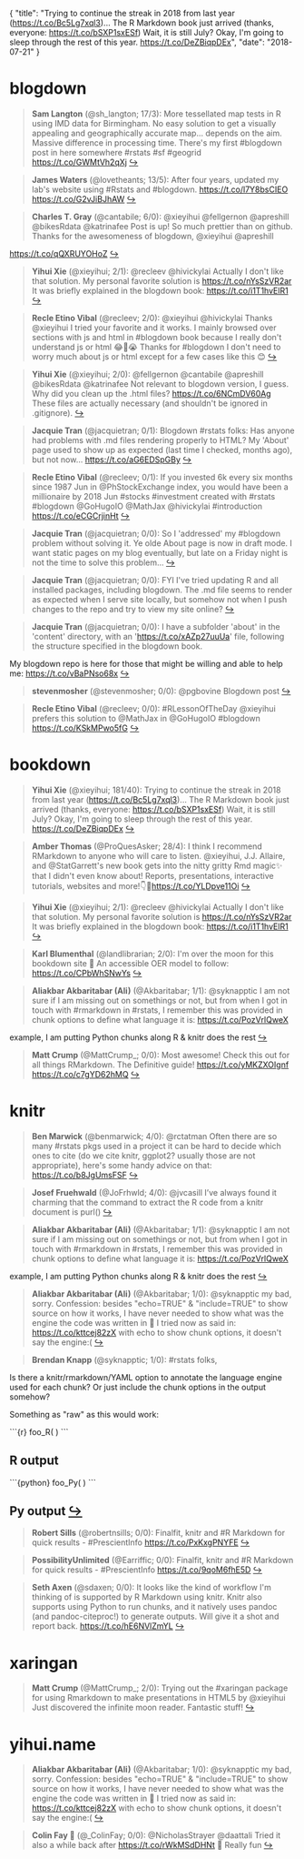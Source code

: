 {
  "title": "Trying to continue the streak in 2018 from last year (https://t.co/Bc5Lg7xql3)... The R Markdown book just arrived (thanks, everyone: https://t.co/bSXP1sxESf) Wait, it is still July? Okay, I'm going to sleep through the rest of this year. https://t.co/DeZBiqpDEx",
  "date": "2018-07-21"
}

# blogdown

> **Sam Langton** (@sh_langton; 17/3): More tessellated map tests in R using IMD data for Birmingham. No easy solution to get a visually appealing and geographically accurate map... depends on the aim. Massive difference in processing time. There's my first #blogdown post in here somewhere #rstats #sf #geogrid https://t.co/GWMtVh2qXj  [&#8618;](https://twitter.com/xieyihui/status/1020215903823310849)

<!-- -->


> **James Waters** (@lovetheants; 13/5): After four years, updated my lab's website using #Rstats and #blogdown. https://t.co/l7Y8bsCIEO https://t.co/G2vJiBJhAW  [&#8618;](https://twitter.com/xieyihui/status/1020207296444616706)

<!-- -->


> **Charles T. Gray** (@cantabile; 6/0): @xieyihui @fellgernon @apreshill @bikesRdata @katrinafee Post is up! So much prettier than on github. Thanks for the awesomeness of blogdown, @xieyihui @apreshill 
>
https://t.co/qQXRUYOHoZ  [&#8618;](https://twitter.com/xieyihui/status/1020150549696729089)

<!-- -->


> **Yihui Xie** (@xieyihui; 2/1): @recleev @hivickylai Actually I don't like that solution. My personal favorite solution is https://t.co/nYsSzVR2ar It was briefly explained in the blogdown book: https://t.co/i1T1hvElR1  [&#8618;](https://twitter.com/xieyihui/status/1020142028020224000)

<!-- -->


> **Recle Etino Vibal** (@recleev; 2/0): @xieyihui @hivickylai Thanks @xieyihui I tried your favorite and it works. I mainly browsed over sections with js and html in #blogdown book because I really don't understand js or html 😂🤣😭 Thanks for #blogdown I don't need to worry much about js or html except for a few cases like this 😊  [&#8618;](https://twitter.com/xieyihui/status/1020153223926071297)

<!-- -->


> **Yihui Xie** (@xieyihui; 2/0): @fellgernon @cantabile @apreshill @bikesRdata @katrinafee Not relevant to blogdown version, I guess. Why did you clean up the .html files? https://t.co/6NCmDV60Ag These files are actually necessary (and shouldn't be ignored in .gitignore).  [&#8618;](https://twitter.com/xieyihui/status/1020140040222138368)

<!-- -->


> **Jacquie Tran** (@jacquietran; 0/1): Blogdown #rstats folks: Has anyone had problems with .md files rendering properly to HTML? My 'About' page used to show up as expected (last time I checked, months ago), but not now... https://t.co/aG6EDSpGBy  [&#8618;](https://twitter.com/xieyihui/status/1020269096410071040)

<!-- -->


> **Recle Etino Vibal** (@recleev; 0/1): If you invested 6k every six months since 1987 Jun in @PhStockExchange index, you would have been a millionaire by 2018 Jun #stocks #investment created with #rstats #blogdown @GoHugoIO @MathJax @hivickylai #introduction https://t.co/eCGCrjinHt  [&#8618;](https://twitter.com/xieyihui/status/1020250529992126464)

<!-- -->


> **Jacquie Tran** (@jacquietran; 0/0): So I 'addressed' my #blogdown problem without solving it. Ye olde About page is now in draft mode. I want static pages on my blog eventually, but late on a Friday night is not the time to solve this problem...  [&#8618;](https://twitter.com/xieyihui/status/1020278271974375426)

<!-- -->


> **Jacquie Tran** (@jacquietran; 0/0): FYI I've tried updating R and all installed packages, including blogdown. The .md file seems to render as expected when I serve site locally, but somehow not when I push changes to the repo and try to view my site online?  [&#8618;](https://twitter.com/xieyihui/status/1020270794838978560)

<!-- -->


> **Jacquie Tran** (@jacquietran; 0/0): I have a subfolder 'about' in the 'content' directory, with an 'https://t.co/xAZp27uuUa' file, following the structure specified in the blogdown book.
>
My blogdown repo is here for those that might be willing and able to help me: https://t.co/vBaPNso68x  [&#8618;](https://twitter.com/xieyihui/status/1020269849660948480)

<!-- -->


> **stevenmosher** (@stevenmosher; 0/0): @pgbovine Blogdown post  [&#8618;](https://twitter.com/xieyihui/status/1020274782862917632)

<!-- -->


> **Recle Etino Vibal** (@recleev; 0/0): #RLessonOfTheDay @xieyihui prefers this solution to @MathJax in @GoHugoIO #blogdown https://t.co/KSkMPwo5fG  [&#8618;](https://twitter.com/xieyihui/status/1020187230105550848)

<!-- -->


# bookdown

> **Yihui Xie** (@xieyihui; 181/40): Trying to continue the streak in 2018 from last year (https://t.co/Bc5Lg7xql3)... The R Markdown book just arrived (thanks, everyone: https://t.co/bSXP1sxESf) Wait, it is still July? Okay, I'm going to sleep through the rest of this year. https://t.co/DeZBiqpDEx  [&#8618;](https://twitter.com/xieyihui/status/1020408050421780480)

<!-- -->


> **Amber Thomas** (@ProQuesAsker; 28/4): I think I recommend RMarkdown to anyone who will care to listen. @xieyihui, J.J. Allaire, and @StatGarrett's new book gets into the nitty gritty Rmd magic✨ that I didn't even know about! Reports, presentations, interactive tutorials, websites and more!👇📖https://t.co/YLDpve11Oi  [&#8618;](https://twitter.com/xieyihui/status/1020427257108545536)

<!-- -->


> **Yihui Xie** (@xieyihui; 2/1): @recleev @hivickylai Actually I don't like that solution. My personal favorite solution is https://t.co/nYsSzVR2ar It was briefly explained in the blogdown book: https://t.co/i1T1hvElR1  [&#8618;](https://twitter.com/xieyihui/status/1020142028020224000)

<!-- -->


> **Karl Blumenthal** (@landlibrarian; 2/0): I'm over the moon for this bookdown site 🌛 An accessible OER model to follow: https://t.co/CPbWhSNwYs  [&#8618;](https://twitter.com/xieyihui/status/1020276542121947136)

<!-- -->


> **Aliakbar Akbaritabar (Ali)** (@Akbaritabar; 1/1): @syknapptic I am not sure if I am missing out on somethings or not, but from when I got in touch with #rmarkdown in #rstats, I remember this was provided in chunk options to define what language it is:
https://t.co/PozVrlQweX
>
example, I am putting Python chunks along R &amp; knitr does the rest  [&#8618;](https://twitter.com/xieyihui/status/1020357563857231872)

<!-- -->


> **Matt Crump** (@MattCrump_; 0/0): Most awesome! Check this out for all things RMarkdown. The Definitive guide!
https://t.co/yMKZXOIgnf https://t.co/c7gYD62hMQ  [&#8618;](https://twitter.com/xieyihui/status/1020410130108731393)

<!-- -->


# knitr

> **Ben Marwick** (@benmarwick; 4/0): @rctatman Often there are so many #rstats pkgs used in a project it can be hard to decide which ones to cite (do we cite knitr, ggplot2? usually those are not appropriate), here's some handy advice on that: https://t.co/b8JgUmsFSF  [&#8618;](https://twitter.com/xieyihui/status/1020482192248483840)

<!-- -->


> **Josef Fruehwald** (@JoFrhwld; 4/0): @jvcasill I’ve always found it charming that the command to extract the R code from a knitr document is purl()  [&#8618;](https://twitter.com/xieyihui/status/1020348371779883008)

<!-- -->


> **Aliakbar Akbaritabar (Ali)** (@Akbaritabar; 1/1): @syknapptic I am not sure if I am missing out on somethings or not, but from when I got in touch with #rmarkdown in #rstats, I remember this was provided in chunk options to define what language it is:
https://t.co/PozVrlQweX
>
example, I am putting Python chunks along R &amp; knitr does the rest  [&#8618;](https://twitter.com/xieyihui/status/1020357563857231872)

<!-- -->


> **Aliakbar Akbaritabar (Ali)** (@Akbaritabar; 1/0): @syknapptic my bad, sorry.
Confession: besides "echo=TRUE" &amp; "include=TRUE" to show source on how it works, I have never needed to show what was the engine the code was written in 🙈
I tried now as said in:
https://t.co/kttcej82zX 
with echo to show chunk options, it doesn't say the engine:(  [&#8618;](https://twitter.com/xieyihui/status/1020365916016717824)

<!-- -->


> **Brendan Knapp** (@syknapptic; 1/0): #rstats folks, 
>
Is there a knitr/rmarkdown/YAML option to annotate the language engine used for each chunk? Or just include the chunk options in the output somehow?
>
Something as "raw" as this would work:
>
\`\`\`{r} 
foo_R( )
\`\`\`
## R output
>
\`\`\`{python}
foo_Py( )
\`\`\`
## Py output  [&#8618;](https://twitter.com/xieyihui/status/1020350453152854018)

<!-- -->


> **Robert Sills** (@robertnsills; 0/0): Finalfit, knitr and #R Markdown for quick results - #PrescientInfo https://t.co/PxKxgPNYFE  [&#8618;](https://twitter.com/xieyihui/status/1020464267399696385)

<!-- -->


> **PossibilityUnlimited** (@Earriffic; 0/0): Finalfit, knitr and #R Markdown for quick results - #PrescientInfo https://t.co/9qoM6fhE5D  [&#8618;](https://twitter.com/xieyihui/status/1020431246651023360)

<!-- -->


> **Seth Axen** (@sdaxen; 0/0): It looks like the kind of workflow I'm thinking of is supported by R Markdown using knitr. Knitr also supports using Python to run chunks, and it natively uses pandoc (and pandoc-citeproc!) to generate outputs. Will give it a shot and report back. https://t.co/hE6NVlZmYL  [&#8618;](https://twitter.com/xieyihui/status/1020386769366233088)

<!-- -->


# xaringan

> **Matt Crump** (@MattCrump_; 2/0): Trying out the #xaringan package for using Rmarkdown to make presentations in HTML5 by @xieyihui Just discovered the infinite moon reader. Fantastic stuff!  [&#8618;](https://twitter.com/xieyihui/status/1020437677538193408)

<!-- -->


# yihui.name

> **Aliakbar Akbaritabar (Ali)** (@Akbaritabar; 1/0): @syknapptic my bad, sorry.
Confession: besides "echo=TRUE" &amp; "include=TRUE" to show source on how it works, I have never needed to show what was the engine the code was written in 🙈
I tried now as said in:
https://t.co/kttcej82zX 
with echo to show chunk options, it doesn't say the engine:(  [&#8618;](https://twitter.com/xieyihui/status/1020365916016717824)

<!-- -->


> **Colin Fay 🤘** (@_ColinFay; 0/0): @NicholasStrayer @daattali Tried it also a while back after https://t.co/rWkMSdDHNt 🎥 
Really fun  [&#8618;](https://twitter.com/xieyihui/status/1020388413340569601)

<!-- -->


